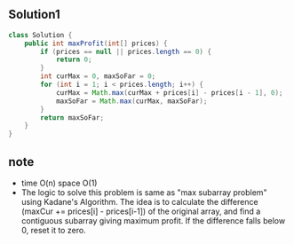 ## Solution1
``` java
class Solution {
    public int maxProfit(int[] prices) {
        if (prices == null || prices.length == 0) {
            return 0;
        }
        int curMax = 0, maxSoFar = 0;
        for (int i = 1; i < prices.length; i++) {
            curMax = Math.max(curMax + prices[i] - prices[i - 1], 0);
            maxSoFar = Math.max(curMax, maxSoFar);
        }
        return maxSoFar;
    }
}
```

## note
* time O(n) space O(1)
* The logic to solve this problem is same as "max subarray problem" using Kadane's Algorithm. The idea is to calculate the 
difference (maxCur += prices[i] - prices[i-1]) of the original array, and find a contiguous subarray giving maximum profit. 
If the difference falls below 0, reset it to zero.
